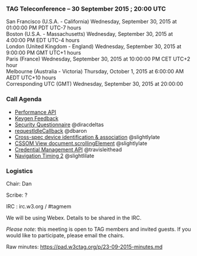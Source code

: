 ### TAG Teleconference – 30 September 2015 ; 20:00 UTC

San Francisco (U.S.A. - California)	Wednesday, September 30, 2015 at 01:00:00 PM	PDT	UTC-7 hours  
Boston (U.S.A. - Massachusetts)	Wednesday, September 30, 2015 at 4:00:00 PM	EDT	UTC-4 hours  
London (United Kingdom - England)	Wednesday, September 30, 2015 at 9:00:00 PM	GMT	UTC+1 hours  
Paris (France)	Wednesday, September 30, 2015 at 10:00:00 PM	CET	UTC+2 hour  
Melbourne (Australia - Victoria)	Thursday, October 1, 2015 at 6:00:00 AM	AEDT  UTC+10 hours  
Corresponding UTC (GMT)	Wednesday, September 30, 2015 at 20:00:00

### Call Agenda  

* [Performance API](https://github.com/w3ctag/spec-reviews/issues/83)
* [Keygen Feedback](https://github.com/w3ctag/spec-reviews/issues/82)
* [Security Questionnaire](https://github.com/w3ctag/spec-reviews/issues/77) @diracdeltas
* [requestIdleCallback](https://github.com/w3ctag/spec-reviews/issues/70) @dbaron
* [Cross-spec device identification & association](https://github.com/w3ctag/spec-reviews/issues/64) @slightlylate
* [CSSOM View document.scrollingElement](https://github.com/w3ctag/spec-reviews/issues/51) @slightlylate
* [Credential Management API](https://github.com/w3ctag/spec-reviews/issues/49) @travisleithead
* [Navigation Timing 2](https://github.com/w3ctag/spec-reviews/issues/18) @slightlilate


### Logistics

Chair: Dan

Scribe: ?

IRC : irc.w3.org / #tagmem

We will be using Webex. Details to be shared in the IRC.

*Please note*: this meeting is open to TAG members and invited guests. If you would like to participate, please email the chairs.

Raw minutes: https://pad.w3ctag.org/p/23-09-2015-minutes.md

